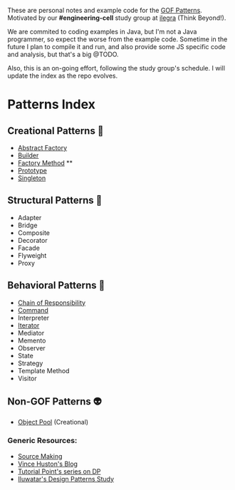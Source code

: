These are personal notes and example code for the [GOF Patterns](https://en.wikipedia.org/wiki/Design_Patterns). Motivated by our **#engineering-cell** study group at [ilegra](http://ilegra.com/) (Think Beyond!).

We are commited to coding examples in Java, but I'm not a Java programmer, so expect the worse from the example code. Sometime in the future I plan to compile it and run, and also provide some JS specific code and analysis, but that's a big @TODO.

Also, this is an on-going effort, following the study group's schedule. I will update the index as the repo evolves. 

# Patterns Index

## Creational Patterns :construction_worker:

- [Abstract Factory](/abstract-factory)
- [Builder](/builder)
- [Factory Method](/factory-method) **
- [Prototype](/prototype)
- [Singleton](/singleton)

## Structural Patterns :triangular_ruler:

- Adapter
- Bridge
- Composite
- Decorator
- Facade
- Flyweight
- Proxy

## Behavioral Patterns :traffic_light:

- [Chain of Responsibility](/chain-of-responsibility)
- [Command](/command)
- Interpreter
- [Iterator](/iterator)
- Mediator
- Memento
- Observer
- State
- Strategy
- Template Method
- Visitor

## Non-GOF Patterns :alien:

- [Object Pool](/object-pool) (Creational)

### Generic Resources:
- [Source Making](https://sourcemaking.com/design_patterns)
- [Vince Huston's Blog](http://www.vincehuston.org/dp/)
- [Tutorial Point's series on DP](http://www.tutorialspoint.com/design_pattern/)
- [Iluwatar's Design Patterns Study](http://java-design-patterns.com/patterns/)
